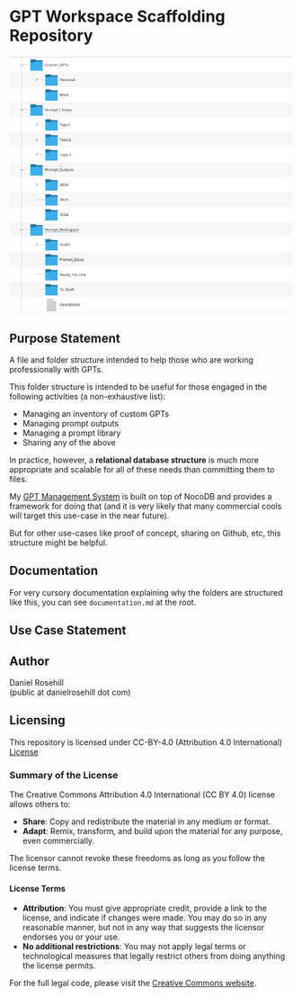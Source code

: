 # GPT Workspace Scaffolding Repository

![V1 of file structure](repoimages/Core_Folders.png)

## Purpose Statement

A file and folder structure intended to help those who are working professionally with GPTs. 

This folder structure is intended to be useful for those engaged in the following activities (a non-exhaustive list):

- Managing an inventory of custom GPTs
- Managing prompt outputs
- Managing a prompt library 
- Sharing any of the above

In practice, however, a **relational database structure** is much more appropriate and scalable for all of these needs than committing them to files. 

My [GPT Management System](https://github.com/danielrosehill/GPT-Management-System) is built on top of NocoDB and provides a framework for doing that (and it is very likely that many commercial cools will target this use-case in the near future).

But for other use-cases like proof of concept, sharing on Github, etc, this structure might be helpful.

## Documentation

For very cursory documentation explaining why the folders are structured like this, you can see `documentation.md` at the root.

## Use Case Statement

## Author

Daniel Rosehill  
(public at danielrosehill dot com)

## Licensing

This repository is licensed under CC-BY-4.0 (Attribution 4.0 International) 
[License](https://creativecommons.org/licenses/by/4.0/)

### Summary of the License
The Creative Commons Attribution 4.0 International (CC BY 4.0) license allows others to:
- **Share**: Copy and redistribute the material in any medium or format.
- **Adapt**: Remix, transform, and build upon the material for any purpose, even commercially.

The licensor cannot revoke these freedoms as long as you follow the license terms.

#### License Terms
- **Attribution**: You must give appropriate credit, provide a link to the license, and indicate if changes were made. You may do so in any reasonable manner, but not in any way that suggests the licensor endorses you or your use.
- **No additional restrictions**: You may not apply legal terms or technological measures that legally restrict others from doing anything the license permits.

For the full legal code, please visit the [Creative Commons website](https://creativecommons.org/licenses/by/4.0/legalcode).